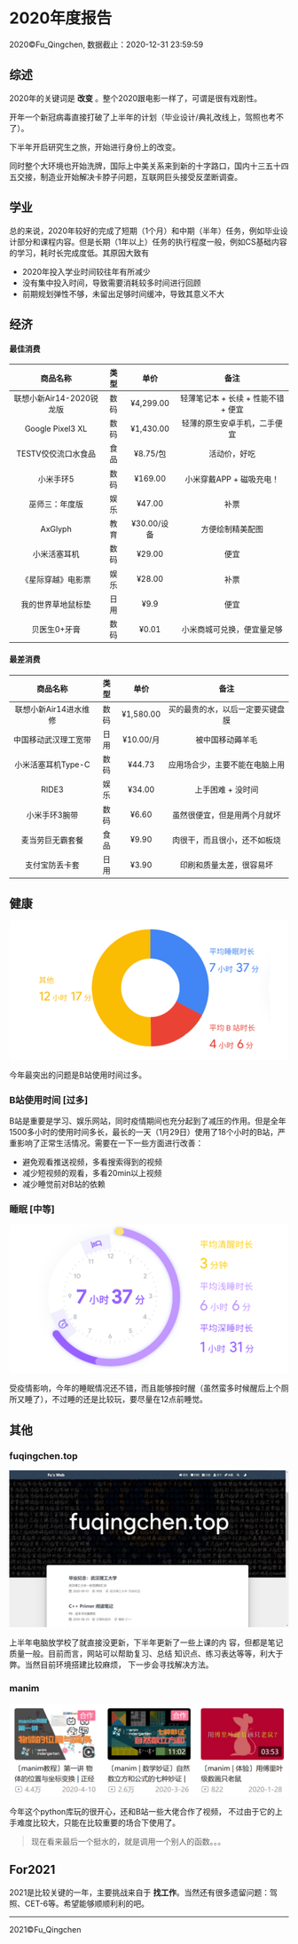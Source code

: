 # 2020年度报告

2020©Fu_Qingchen, 数据截止：2020-12-31 23:59:59

## 综述

2020年的关键词是 **改变** 。整个2020跟电影一样了，可谓是很有戏剧性。

开年一个新冠病毒直接打破了上半年的计划（毕业设计/典礼改线上，驾照也考不了）。

下半年开启研究生之旅，开始进行身份上的改变。

同时整个大环境也开始洗牌，国际上中美关系来到新的十字路口，国内十三五十四五交接，制造业开始解决卡脖子问题，互联网巨头接受反垄断调查。

## 学业

总的来说，2020年较好的完成了短期（1个月）和中期（半年）任­务，例如毕业设计部分和课程内容。但是长期（1年以上）任务的执行程度一般，例如CS基础内容的学习，耗时长完成度低。其原­因大致有

- 2020年投入学业时间较往年有所减少
- 没有集中投入时间，导致需要消耗较多时间进行回顾
- 前期规划弹性不够，未留出足够时间缓冲，导致其意义不大

## 经济

#### 最佳消费

|          商品名称          | 类型 |   单价    |                  备注                  |
| :------------------------: | :--: | :-------:|:------: |
|  联想小新Air14-2020锐龙版  | 数码 | ¥4,299.00  | 轻薄笔记本 + 长续 + 性能不错 + 便宜 |
|      Google Pixel3 XL      | 数码 | ¥1,430.00   | 轻薄的原生安卓手机，二手便宜 |
|    TESTV佼佼流口水食品     | 食品 |   ¥8.75/包  | 活动价，好吃 |
|         小米手环5          | 数码 |  ¥169.00     | 小米穿戴APP + 磁吸充电！ |
|       巫师三：年度版       | 娱乐 |  ¥47.00      | 补票 |
|          AxGlyph           | 教育 |  ¥30.00/设备  | 方便绘制精美配图 |
|        小米活塞耳机        | 数码 |  ¥29.00     | 便宜 |
|     《星际穿越》电影票     | 娱乐 |  ¥28.00     | 补票 |
|     我的世界草地鼠标垫     | 日用 |   ¥9.9   | 便宜 |
|        贝医生0+牙膏        | 数码 |   ¥0.01    | 小米商城可兑换，便宜量足够 |

#### 最差消费

|         商品名称         | 类型 |   单价    | 备注 |
| :----------------------: | :--: | :-------: | :--: |
|  联想小新Air14进水维修   | 数码 | ¥1,580.00| 买的最贵的水，以后一定要买键盘膜 |
| 中国移动武汉理工宽带 | 日用 | ¥10.00/月 | 被中国移动薅羊毛 |
|    小米活塞耳机Type-C    | 数码 |  ¥44.73    | 应用场合少，主要不能在电脑上用 |
|          RIDE3           | 娱乐 |  ¥34.00   | 上手困难 + 没时间 |
|      小米手环3腕带       | 数码 |   ¥6.60   | 虽然很便宜，但是用两个月就坏 |
|     麦当劳巨无霸套餐     | 食品 |   ¥9.90  | 肉很干，而且很小，还不如板烧 |
|      支付宝防丢卡套      | 日用 |   ¥3.90   | 印刷和质量太差，很容易坏 |

## 健康

![image-20231022200504863](./assets/image-20231022200504863.png)

今年最突出的问题是B站使用时间过多。

### B站使用时间 [过多]

B站是重要是学习、娱乐网站，同时疫情期间也充分起到了减压的作用。但是全年1500多小时的使用时间多长，最长的一天（1月29日）使用了18个小时的B站，严重影响了正常生活情况。需要在一下一些方面进行改善：

- 避免观看推送视频，多看搜索得到的视频
- 减少短视频的观看，多看20min以上视频
- 减少睡觉前对B站的依赖

### 睡眠 [中等]

![image-20231022200441098](./assets/image-20231022200441098.png)

受疫情影响，今年的睡眠情况还不错，而且能够按时醒（虽然蛮多时候醒后上个厕所又睡了），不过睡的还是比较玩，要尽量在12点前睡觉。

## 其他

### fuqingchen.top

![img](./assets/b&bo=gAc4BIAHOAQBFzA!&rf=viewer_4.jpeg)

上半年电脑放学校了就直接没更新，下半年更新了一些上课的内 容，但都是笔记质量一般。目前而言，网站可以帮助复习、总结 知识点、练习表达等等，利大于弊。当然目前环境搭建比较麻烦， 下一步会寻找解决方法。

### manim

![image-20231022200251326](./assets/image-20231022200251326.png)

今年这个python库玩的很开心，还和B站一些大佬合作了视频， 不过由于它的上手难度比较大，只能在比较重要的场合下使用了。

> 现在看来最后一个挺水的，就是调用一个别人的函数。。。

## For2021

2021是比较关键的一年，主要挑战来自于 **找工作**。当然还有很多遗留问题：驾照、CET-6等。希望能够顺顺­利利的吧。

------

2021©Fu_Qingchen